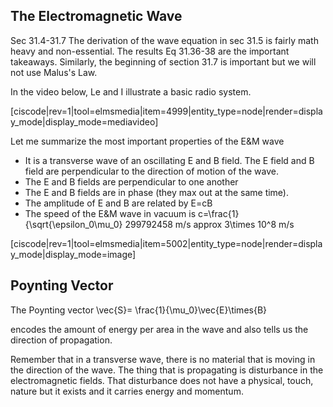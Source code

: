 ## The Electromagnetic Wave


<stop-note title="Read Knight 4ed" icon="stopnoteicons:book-icon">
<span slot="message">Sec 31.4-31.7</span>
</stop-note>

<lrndesign-sidenote label="Instructor Note" icon="bookmark" bg-color="#c2e5f2">
The derivation of the wave equation in sec 31.5 is fairly math heavy and non-essential. The results Eq 31.36-38 are the important takeaways.  Similarly, the beginning of section 31.7 is important but we will not use Malus's Law. 
</lrndesign-sidenote>

In the video below, Le and I illustrate a basic radio system.  

[ciscode|rev=1|tool=elmsmedia|item=4999|entity_type=node|render=display_mode|display_mode=mediavideo]

Let me summarize the most important properties of the E&M wave

* It is a transverse wave of an oscillating E and B field. The E field and B field are perpendicular to the direction of motion of the wave. 
* The E and B fields are perpendicular to one another
* The E and B fields are in phase (they max out at the same time). 
* The amplitude of E and B are related by <lrn-math> E=cB </lrn-math>
* The speed of the E&M wave in vacuum is <lrn-math>c=\frac{1}{\sqrt{\epsilon_0\mu_0} 299792458 m/s approx 3\times 10^8 m/s</lrn-math>                                                                                       

[ciscode|rev=1|tool=elmsmedia|item=5002|entity_type=node|render=display_mode|display_mode=image]


## Poynting Vector

The Poynting vector 
<lrn-math> \vec{S}= \frac{1}{\mu_0}\vec{E}\times{B} </lrn-math>

encodes the amount of energy per area in the wave and also tells us the direction of propagation.

<lrndesign-sidenote label="Instructor Note" icon="bookmark" bg-color="#c2e5f2">
Remember that in a transverse wave, there is no material that is moving in the direction of the wave. The thing that is propagating is disturbance in the electromagnetic fields. That disturbance does not have a physical, touch, nature but it exists and it carries energy and momentum. 
</lrndesign-sidenote>
